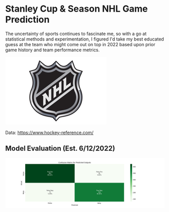 # Stanley Cup & Season NHL Game Prediction
The uncertainty of sports continues to fascinate me, so with a go at statistical methods and experimentation, I figured I'd take my best educated guess at the team who might come out on top in 2022 based upon prior game history and team performance metrics.

![NHL](images/NHL-Logo.jpeg)


Data:
https://www.hockey-reference.com/

## Model Evaluation (Est. 6/12/2022)
![confusion_matrix](/images/confusion_matrix.png)
